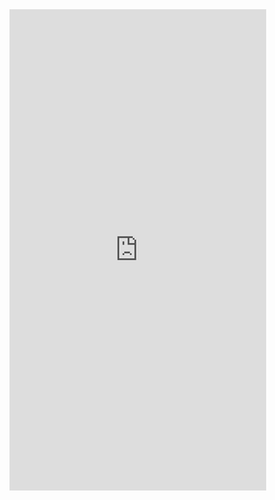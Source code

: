 <iframe  
height=850
width=90%
src="https://ks.wjx.top/vm/mL7XQmD.aspx"  
frameborder=0  
allowfullscreen>
</iframe>